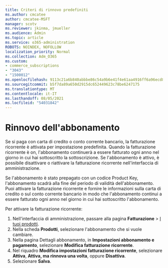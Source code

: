 ```yaml
---
title: Criteri di rinnovo predefiniti
ms.author: cmcatee
author: cmcatee-MSFT
manager: scotv
ms.reviewer: jkinma, jmueller
ms.audience: Admin
ms.topic: article
ms.service: o365-administration
ROBOTS: NOINDEX, NOFOLLOW
localization_priority: Normal
ms.collection: Adm_O365
ms.custom:
- commerce_subscriptions
- "3043"
- "1500012"
ms.openlocfilehash: 9113c21a6b840abbbe86c54a9b6e41f4e61aa4916ff6a96ecd8f5170640bcd95
ms.sourcegitcommit: b5f7da89a650d2915dc652449623c78be6247175
ms.translationtype: MT
ms.contentlocale: it-IT
ms.lasthandoff: 08/05/2021
ms.locfileid: "54031842"
---
```

# <a name="renewing-your-subscription"></a>Rinnovo dell'abbonamento

Se si paga con carta di credito o conto corrente bancario, la fatturazione ricorrente è attivata per impostazione predefinita. Quando la fatturazione ricorrente è on, l'abbonamento continuerà a essere fatturato ogni anno nel giorno in cui hai sottoscritto la sottoscrizione. Se l'abbonamento è attivo, è possibile disattivare o riattivare la fatturazione ricorrente nell'interfaccia di amministrazione.

Se l'abbonamento è stato prepagato con un codice Product Key, l'abbonamento scadrà alla fine del periodo di validità dell'abbonamento. Puoi attivare la fatturazione ricorrente e fornire le informazioni sulla carta di credito o sul conto corrente bancario in modo che l'abbonamento continui a essere fatturato ogni anno nel giorno in cui hai sottoscritto l'abbonamento.

Per attivare la fatturazione ricorrente:

1. Nell'interfaccia di amministrazione, passare alla pagina **Fatturazione** > [I tuoi prodotti](https://go.microsoft.com/fwlink/p/?linkid=842054).
2. Nella scheda **Prodotti**, selezionare l'abbonamento che si vuole cambiare.
3. Nella pagina Dettagli abbonamento, in **Impostazioni abbonamento e pagamento**, selezionare **Modifica fatturazione ricorrente**.
4. Nel riquadro **Modifica impostazioni fatturazione ricorrente**, selezionare **Attiva**, **Attiva, ma rinnova una volta**, oppure **Disattiva**.
5. Selezionare **Salva**. 